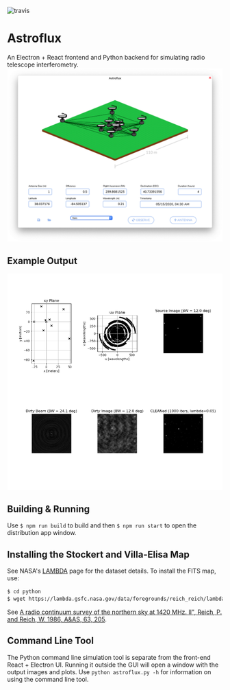 ![travis](https://travis-ci.com/mbr4477/astroflux.svg?branch=master&status=passed)

# Astroflux

An Electron + React frontend and Python backend for simulating radio telescope interferometry.
![screenshot](screenshot.png)

## Example Output
![example](example.png)

## Building & Running
Use `$ npm run build` to build and then `$ npm run start` to open the distribution app window.

## Installing the Stockert and Villa-Elisa Map
See NASA's [LAMBDA](https://lambda.gsfc.nasa.gov/product/foreground/fg_stockert_villa_get.cfm) page for the dataset details. To install the FITS map, use:

```bash
$ cd python
$ wget https://lambda.gsfc.nasa.gov/data/foregrounds/reich_reich/lambda_mollweide_STOCKERT+VILLA-ELISA_1420MHz_1_256.fits
```

See [A radio continuum survey of the northern sky at 1420 MHz. II", Reich, P. and Reich, W. 1986, A&AS, 63, 205](http://adsabs.harvard.edu/abs/1986A%26AS...63..205R).

## Command Line Tool
The Python command line simulation tool is separate from the front-end React + Electron UI. Running it outside the GUI will open a window with the output images and plots. Use `python astroflux.py -h` for information on using the command line tool.